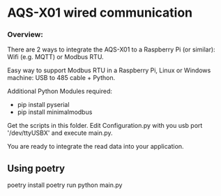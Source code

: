 # AQS-X01 wired communication

### Overview:

There are 2 ways to integrate the AQS-X01 to a Raspberry Pi (or similar): Wifi (e.g. MQTT) or Modbus RTU.

Easy way to support Modbus RTU in a Raspberry Pi, Linux or Windows machine: USB to 485 cable + Python.

Additional Python Modules required:

- pip install pyserial
- pip install minimalmodbus

Get the scripts in this folder. Edit Configuration.py with you usb port '/dev/ttyUSBX' and execute main.py.

You are ready to integrate the read data into your application.

## Using poetry
poetry install
poetry run python main.py

